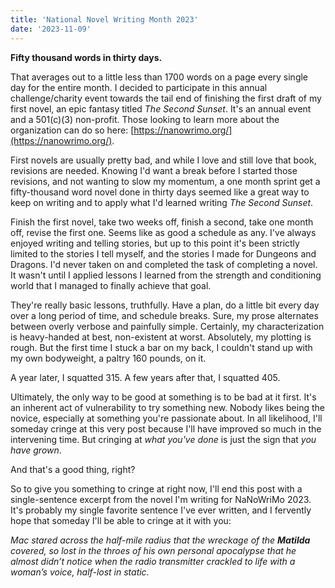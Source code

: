 ```yaml
---
title: 'National Novel Writing Month 2023'
date: '2023-11-09'
---
```


**Fifty thousand words in thirty days.**

That averages out to a little less than 1700 words on a page every single day for the entire month. I decided to participate in this annual challenge/charity event towards the tail end of finishing the first draft of my first novel, an epic fantasy titled _The Second Sunset_. It's an annual event and a 501(c)(3) non-profit. Those looking to learn more about the organization can do so here: [https://nanowrimo.org/](https://nanowrimo.org/).

First novels are usually pretty bad, and while I love and still love that book, revisions are needed. Knowing I'd want a break before I started those revisions, and not wanting to slow my momentum, a one month sprint get a fifty-thousand word novel done in thirty days seemed like a great way to keep on writing and to apply what I'd learned writing _The Second Sunset_.

Finish the first novel, take two weeks off, finish a second, take one month off, revise the first one. Seems like as good a schedule as any. I've always enjoyed writing and telling stories, but up to this point it's been strictly limited to the stories I tell myself, and the stories I made for Dungeons and Dragons. I'd never taken on and completed the task of completing a novel. It wasn't until I applied lessons I learned from the strength and conditioning world that I managed to finally achieve that goal.

They're really basic lessons, truthfully. Have a plan, do a little bit every day over a long period of time, and schedule breaks. Sure, my prose alternates between overly verbose and painfully simple. Certainly, my characterization is heavy-handed at best, non-existent at worst. Absolutely, my plotting is rough. But the first time I stuck a bar on my back, I couldn't stand up with my own bodyweight, a paltry 160 pounds, on it.

A year later, I squatted 315. A few years after that, I squatted 405. 

Ultimately, the only way to be good at something is to be bad at it first. It's an inherent act of vulnerability to try something new. Nobody likes being the novice, especially at something you're passionate about. In all likelihood, I'll someday cringe at this very post because I'll have improved so much in the intervening time. But cringing at _what you've done_ is just the sign that _you have grown_.

And that's a good thing, right?

So to give you something to cringe at right now, I'll end this post with a single-sentence excerpt from the novel I'm writing for NaNoWriMo 2023. It's probably my single favorite sentence I've ever written, and I fervently hope that someday I'll be able to cringe at it with you: 

_Mac stared across the half-mile radius that the wreckage of the **Matilda** covered, so lost in the throes of his own personal apocalypse that he almost didn’t notice when the radio transmitter crackled to life with a woman’s voice, half-lost in static._ 
